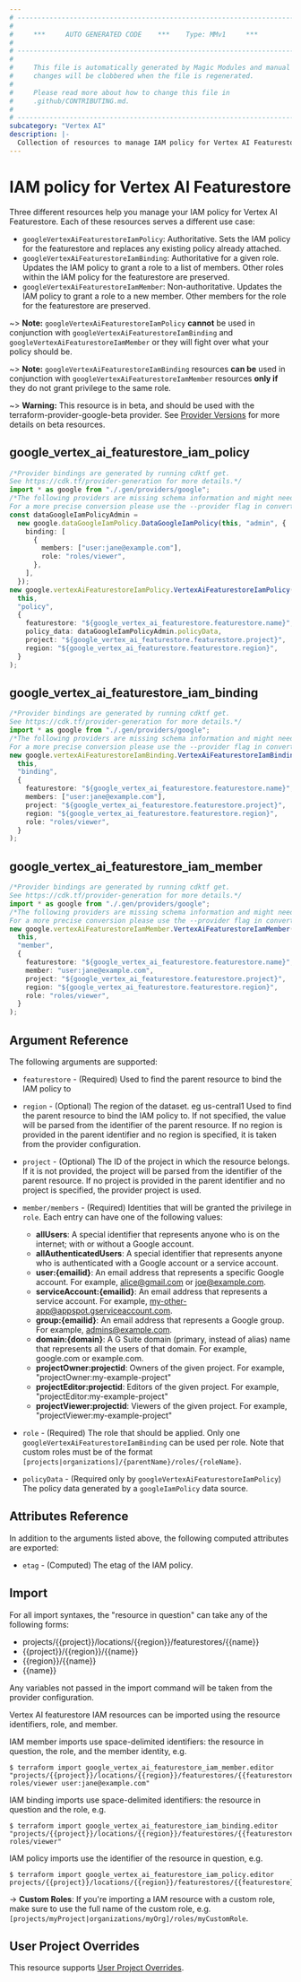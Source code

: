 ```yaml
---
# ----------------------------------------------------------------------------
#
#     ***     AUTO GENERATED CODE    ***    Type: MMv1     ***
#
# ----------------------------------------------------------------------------
#
#     This file is automatically generated by Magic Modules and manual
#     changes will be clobbered when the file is regenerated.
#
#     Please read more about how to change this file in
#     .github/CONTRIBUTING.md.
#
# ----------------------------------------------------------------------------
subcategory: "Vertex AI"
description: |-
  Collection of resources to manage IAM policy for Vertex AI Featurestore
---
```


# IAM policy for Vertex AI Featurestore

Three different resources help you manage your IAM policy for Vertex AI Featurestore. Each of these resources serves a different use case:

* `googleVertexAiFeaturestoreIamPolicy`: Authoritative. Sets the IAM policy for the featurestore and replaces any existing policy already attached.
* `googleVertexAiFeaturestoreIamBinding`: Authoritative for a given role. Updates the IAM policy to grant a role to a list of members. Other roles within the IAM policy for the featurestore are preserved.
* `googleVertexAiFeaturestoreIamMember`: Non-authoritative. Updates the IAM policy to grant a role to a new member. Other members for the role for the featurestore are preserved.

\~> **Note:** `googleVertexAiFeaturestoreIamPolicy` **cannot** be used in conjunction with `googleVertexAiFeaturestoreIamBinding` and `googleVertexAiFeaturestoreIamMember` or they will fight over what your policy should be.

\~> **Note:** `googleVertexAiFeaturestoreIamBinding` resources **can be** used in conjunction with `googleVertexAiFeaturestoreIamMember` resources **only if** they do not grant privilege to the same role.

\~> **Warning:** This resource is in beta, and should be used with the terraform-provider-google-beta provider.
See [Provider Versions](https://terraform.io/docs/providers/google/guides/provider_versions.html) for more details on beta resources.

## google\_vertex\_ai\_featurestore\_iam\_policy

```typescript
/*Provider bindings are generated by running cdktf get.
See https://cdk.tf/provider-generation for more details.*/
import * as google from "./.gen/providers/google";
/*The following providers are missing schema information and might need manual adjustments to synthesize correctly: google.
For a more precise conversion please use the --provider flag in convert.*/
const dataGoogleIamPolicyAdmin =
  new google.dataGoogleIamPolicy.DataGoogleIamPolicy(this, "admin", {
    binding: [
      {
        members: ["user:jane@example.com"],
        role: "roles/viewer",
      },
    ],
  });
new google.vertexAiFeaturestoreIamPolicy.VertexAiFeaturestoreIamPolicy(
  this,
  "policy",
  {
    featurestore: "${google_vertex_ai_featurestore.featurestore.name}",
    policy_data: dataGoogleIamPolicyAdmin.policyData,
    project: "${google_vertex_ai_featurestore.featurestore.project}",
    region: "${google_vertex_ai_featurestore.featurestore.region}",
  }
);

```

## google\_vertex\_ai\_featurestore\_iam\_binding

```typescript
/*Provider bindings are generated by running cdktf get.
See https://cdk.tf/provider-generation for more details.*/
import * as google from "./.gen/providers/google";
/*The following providers are missing schema information and might need manual adjustments to synthesize correctly: google.
For a more precise conversion please use the --provider flag in convert.*/
new google.vertexAiFeaturestoreIamBinding.VertexAiFeaturestoreIamBinding(
  this,
  "binding",
  {
    featurestore: "${google_vertex_ai_featurestore.featurestore.name}",
    members: ["user:jane@example.com"],
    project: "${google_vertex_ai_featurestore.featurestore.project}",
    region: "${google_vertex_ai_featurestore.featurestore.region}",
    role: "roles/viewer",
  }
);

```

## google\_vertex\_ai\_featurestore\_iam\_member

```typescript
/*Provider bindings are generated by running cdktf get.
See https://cdk.tf/provider-generation for more details.*/
import * as google from "./.gen/providers/google";
/*The following providers are missing schema information and might need manual adjustments to synthesize correctly: google.
For a more precise conversion please use the --provider flag in convert.*/
new google.vertexAiFeaturestoreIamMember.VertexAiFeaturestoreIamMember(
  this,
  "member",
  {
    featurestore: "${google_vertex_ai_featurestore.featurestore.name}",
    member: "user:jane@example.com",
    project: "${google_vertex_ai_featurestore.featurestore.project}",
    region: "${google_vertex_ai_featurestore.featurestore.region}",
    role: "roles/viewer",
  }
);

```

## Argument Reference

The following arguments are supported:

*   `featurestore` - (Required) Used to find the parent resource to bind the IAM policy to

*   `region` - (Optional) The region of the dataset. eg us-central1 Used to find the parent resource to bind the IAM policy to. If not specified,
    the value will be parsed from the identifier of the parent resource. If no region is provided in the parent identifier and no
    region is specified, it is taken from the provider configuration.

*   `project` - (Optional) The ID of the project in which the resource belongs.
    If it is not provided, the project will be parsed from the identifier of the parent resource. If no project is provided in the parent identifier and no project is specified, the provider project is used.

*   `member/members` - (Required) Identities that will be granted the privilege in `role`.
    Each entry can have one of the following values:
    * **allUsers**: A special identifier that represents anyone who is on the internet; with or without a Google account.
    * **allAuthenticatedUsers**: A special identifier that represents anyone who is authenticated with a Google account or a service account.
    * **user:{emailid}**: An email address that represents a specific Google account. For example, alice@gmail.com or joe@example.com.
    * **serviceAccount:{emailid}**: An email address that represents a service account. For example, my-other-app@appspot.gserviceaccount.com.
    * **group:{emailid}**: An email address that represents a Google group. For example, admins@example.com.
    * **domain:{domain}**: A G Suite domain (primary, instead of alias) name that represents all the users of that domain. For example, google.com or example.com.
    * **projectOwner:projectid**: Owners of the given project. For example, "projectOwner:my-example-project"
    * **projectEditor:projectid**: Editors of the given project. For example, "projectEditor:my-example-project"
    * **projectViewer:projectid**: Viewers of the given project. For example, "projectViewer:my-example-project"

*   `role` - (Required) The role that should be applied. Only one
    `googleVertexAiFeaturestoreIamBinding` can be used per role. Note that custom roles must be of the format
    `[projects|organizations]/{parentName}/roles/{roleName}`.

*   `policyData` - (Required only by `googleVertexAiFeaturestoreIamPolicy`) The policy data generated by
    a `googleIamPolicy` data source.

## Attributes Reference

In addition to the arguments listed above, the following computed attributes are
exported:

* `etag` - (Computed) The etag of the IAM policy.

## Import

For all import syntaxes, the "resource in question" can take any of the following forms:

* projects/{{project}}/locations/{{region}}/featurestores/{{name}}
* {{project}}/{{region}}/{{name}}
* {{region}}/{{name}}
* {{name}}

Any variables not passed in the import command will be taken from the provider configuration.

Vertex AI featurestore IAM resources can be imported using the resource identifiers, role, and member.

IAM member imports use space-delimited identifiers: the resource in question, the role, and the member identity, e.g.

```console
$ terraform import google_vertex_ai_featurestore_iam_member.editor "projects/{{project}}/locations/{{region}}/featurestores/{{featurestore}} roles/viewer user:jane@example.com"
```

IAM binding imports use space-delimited identifiers: the resource in question and the role, e.g.

```console
$ terraform import google_vertex_ai_featurestore_iam_binding.editor "projects/{{project}}/locations/{{region}}/featurestores/{{featurestore}} roles/viewer"
```

IAM policy imports use the identifier of the resource in question, e.g.

```console
$ terraform import google_vertex_ai_featurestore_iam_policy.editor projects/{{project}}/locations/{{region}}/featurestores/{{featurestore}}
```

\-> **Custom Roles**: If you're importing a IAM resource with a custom role, make sure to use the
full name of the custom role, e.g. `[projects/myProject|organizations/myOrg]/roles/myCustomRole`.

## User Project Overrides

This resource supports [User Project Overrides](https://registry.terraform.io/providers/hashicorp/google/latest/docs/guides/provider_reference#user_project_override).
